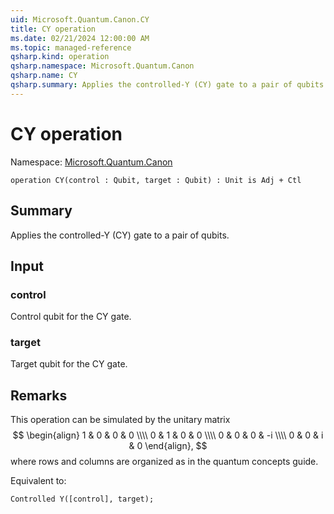 ```yaml
---
uid: Microsoft.Quantum.Canon.CY
title: CY operation
ms.date: 02/21/2024 12:00:00 AM
ms.topic: managed-reference
qsharp.kind: operation
qsharp.namespace: Microsoft.Quantum.Canon
qsharp.name: CY
qsharp.summary: Applies the controlled-Y (CY) gate to a pair of qubits.
---
```


# CY operation

Namespace: [Microsoft.Quantum.Canon](xref:Microsoft.Quantum.Canon)

```qsharp
operation CY(control : Qubit, target : Qubit) : Unit is Adj + Ctl
```

## Summary
Applies the controlled-Y (CY) gate to a pair of qubits.

## Input
### control
Control qubit for the CY gate.
### target
Target qubit for the CY gate.

## Remarks
This operation can be simulated by the unitary matrix
$$
\begin{align}
    1 & 0 & 0 & 0 \\\\
    0 & 1 & 0 & 0 \\\\
    0 & 0 & 0 & -i \\\\
    0 & 0 & i & 0
\end{align},
$$
where rows and columns are organized as in the quantum concepts guide.

Equivalent to:
```qsharp
Controlled Y([control], target);
```
